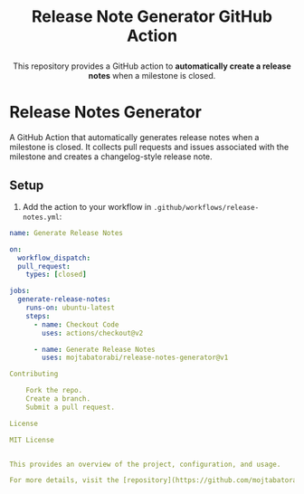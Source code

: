 <h1>
  <p align="center">
    Release Note Generator GitHub Action
  </p>
</h1>
<p align="center">
  This repository provides a GitHub action to <strong>automatically create a release notes</strong> when a milestone is closed.
</p>

# Release Notes Generator

A GitHub Action that automatically generates release notes when a milestone is closed. It collects pull requests and issues associated with the milestone and creates a changelog-style release note.

## Setup

1. Add the action to your workflow in `.github/workflows/release-notes.yml`:

```yaml
name: Generate Release Notes

on:
  workflow_dispatch:
  pull_request:
    types: [closed]

jobs:
  generate-release-notes:
    runs-on: ubuntu-latest
    steps:
      - name: Checkout Code
        uses: actions/checkout@v2

      - name: Generate Release Notes
        uses: mojtabatorabi/release-notes-generator@v1

Contributing

    Fork the repo.
    Create a branch.
    Submit a pull request.

License

MIT License


This provides an overview of the project, configuration, and usage.

For more details, visit the [repository](https://github.com/mojtabatorabi/release-notes-generator).
